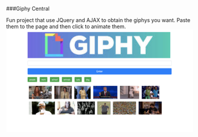 ###Giphy Central 

Fun project that use JQuery and AJAX to obtain the giphys you want. Paste them to the page and then click to animate them.
![](images/giphys.png)
